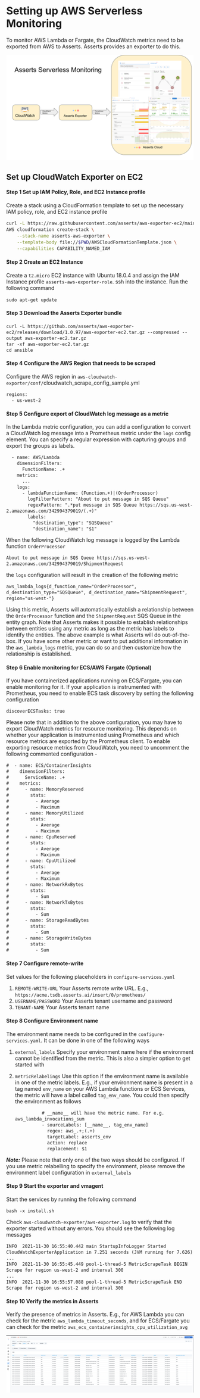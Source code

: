 # Setting up AWS Serverless Monitoring

To monitor AWS Lambda or Fargate, the CloudWatch metrics need to be exported from AWS to Asserts. Asserts provides an exporter to do this.&#x20;

![Export AWS CloudWatch Metrics to Asserts](<../.gitbook/assets/Screenshot 2021-12-01 at 2.49.36 PM (2).png>)

## Set up CloudWatch Exporter on EC2

#### Step 1 Set up IAM Policy, Role, and EC2 Instance profile

Create a stack using a CloudFormation template to set up the necessary IAM policy, role, and EC2 instance profile

```bash
curl -L https://raw.githubusercontent.com/asserts/aws-exporter-ec2/main/AWSCloudFormationTemplate.json --output AWSCloudFormationTemplate.json
AWS cloudformation create-stack \
    --stack-name asserts-aws-exporter \
    --template-body file://$PWD/AWSCloudFormationTemplate.json \
    --capabilities CAPABILITY_NAMED_IAM
```

#### Step 2 Create an EC2 Instance

Create a `t2.micro` EC2 instance with Ubuntu 18.0.4 and assign the IAM Instance profile `asserts-aws-exporter-role`. ssh into the instance. Run the following command

`sudo apt-get update`

#### Step 3 Download the Asserts Exporter bundle

```
curl -L https://github.com/asserts/aws-exporter-ec2/releases/download/1.0.97/aws-exporter-ec2.tar.gz --compressed --output aws-exporter-ec2.tar.gz
tar -xf aws-exporter-ec2.tar.gz
cd ansible
```

#### Step 4 Configure the AWS Region that needs to be scraped

Configure the AWS region in `aws-cloudwatch-exporter/conf/`cloudwatch\_scrape\_config\_sample.yml

```
regions:
  - us-west-2
```

#### Step 5 Configure export of CloudWatch log message as a metric

In the Lambda metric configuration, you can add a configuration to convert a CloudWatch log message into a Prometheus metric under the `logs` config element. You can specify a regular expression with capturing groups and export the groups as labels.&#x20;

```
  - name: AWS/Lambda
    dimensionFilters:
      FunctionName: .+
    metrics:
      ...
    logs:
      - lambdaFunctionName: (Function.+)|(OrderProcessor)
        logFilterPattern: "About to put message in SQS Queue"
        regexPattern: ".*put message in SQS Queue https://sqs.us-west-2.amazonaws.com/342994379019/(.+)"
        labels:
          "destination_type": "SQSQueue"
          "destination_name": "$1"
```

When the following CloudWatch log message is logged by the Lambda function `OrderProcessor`

```
About to put message in SQS Queue https://sqs.us-west-2.amazonaws.com/342994379019/ShipmentRequest
```

the `logs` configuration will result in the creation of the following metric

```
aws_lambda_logs{d_function_name="OrderProcessor", d_destination_type="SQSQueue", d_destination_name="ShipmentRequest", region="us-west-"}
```

Using this metric, Asserts will automatically establish a relationship between the `OrderProcessor` function and the `ShipmentRequest` SQS Queue in the entity graph. Note that Asserts makes it possible to establish relationships between entities using any metric as long as the metric has labels to identify the entities. The above example is what Asserts will do out-of-the-box. If you have some other metric or want to put additional information in the `aws_lambda_logs` metric, you can do so and then customize how the relationship is established.

#### Step 6 Enable monitoring for ECS/AWS Fargate (Optional)

If you have containerized applications running on ECS/Fargate, you can enable monitoring for it. If your application is instrumented with Prometheus, you need to enable ECS task discovery by setting the following configuration&#x20;

```
discoverECSTasks: true
```

Please note that in addition to the above configuration, you may have to export CloudWatch metrics for resource monitoring. This depends on whether your application is instrumented using Prometheus and which resource metrics are exported by the Prometheus client. To enable exporting resource metrics from CloudWatch, you need to uncomment the following commented configuration -

```
#  - name: ECS/ContainerInsights
#    dimensionFilters:
#      ServiceName: .+
#    metrics:
#      - name: MemoryReserved
#        stats:
#          - Average
#          - Maximum
#      - name: MemoryUtilized
#        stats:
#          - Average
#          - Maximum
#      - name: CpuReserved
#        stats:
#          - Average
#          - Maximum
#      - name: CpuUtilized
#        stats:
#          - Average
#          - Maximum
#      - name: NetworkRxBytes
#        stats:
#          - Sum
#      - name: NetworkTxBytes
#        stats:
#          - Sum
#      - name: StorageReadBytes
#        stats:
#          - Sum
#      - name: StorageWriteBytes
#        stats:
#          - Sum
```

#### Step 7 Configure remote-write

Set values for the following placeholders in `configure-services.yaml`

1. `REMOTE-WRITE-URL` Your Asserts remote write URL. E.g., `https://acme.tsdb.asserts.ai/insert/0/prometheus/`
2. `USERNAME/PASSWORD` Your Asserts tenant username and password
3. `TENANT-NAME` Your Asserts tenant name

#### Step 8 Configure Environment name

The environment name needs to be configured in the `configure-services.yaml`. It can be done in one of the following ways

1. `external_labels` Specify your environment name here if the environment cannot be identified from the metric. This is also a simpler option to get started with
2.  `metricRelabelings` Use this option if the environment name is available in one of the metric labels. E.g., if your environment name is present in a tag named `env_name` on your AWS Lambda functions or ECS Services, the metric will have a label called `tag_env_name`. You could then specify the environment as follows&#x20;

    ```
              # __name__ will have the metric name. For e.g. aws_lambda_invocations_sum
              - sourceLabels: [__name__, tag_env_name]
                regex: aws_.+;(.+)
                targetLabel: asserts_env
                action: replace
                replacement: $1 
    ```

_**Note:**_ Please note that only one of the two ways should be configured. If you use metric relabelling to specify the environment, please remove the environment label configuration in `external_labels`

#### Step 9 Start the exporter and vmagent

Start the services by running the following command

```
bash -x install.sh
```

Check `aws-cloudwatch-exporter/aws-exporter.log` to verify that the exporter started without any errors. You should see the following log messages

```
INFO  2021-11-30 16:55:40.442 main StartupInfoLogger Started CloudWatchExporterApplication in 7.251 seconds (JVM running for 7.626)
...
INFO  2021-11-30 16:55:45.449 pool-1-thread-5 MetricScrapeTask BEGIN Scrape for region us-west-2 and interval 300
...
INFO  2021-11-30 16:55:57.088 pool-1-thread-5 MetricScrapeTask END Scrape for region us-west-2 and interval 300
```

#### Step 10 Verify the metrics in Asserts

Verify the presence of metrics in Asserts. E.g., for AWS Lambda you can check for the metric `aws_lambda_timeout_seconds`, and for ECS/Fargate you can check for the metric `aws_ecs_containerinsights_cpu_utilization_avg`

![Lambda metric in Asserts](<../.gitbook/assets/Screen Shot 2021-12-20 at 9.34.15 AM.png>)


